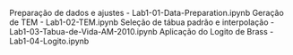 Preparação de dados e ajustes - Lab1-01-Data-Preparation.ipynb
Geração de TEM - Lab1-02-TEM.ipynb
Seleção de tábua padrão e interpolação - Lab1-03-Tabua-de-Vida-AM-2010.ipynb
Aplicação do Logito de Brass - Lab1-04-Logito.ipynb
